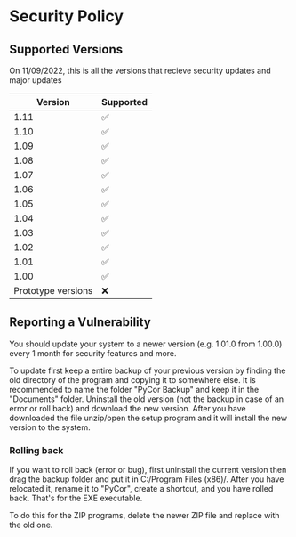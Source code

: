 # Security Policy

## Supported Versions

On 11/09/2022, this is all the versions that recieve security updates and major updates

| Version | Supported          |
| ------- | ------------------ |
| 1.11  | :white_check_mark: |
| 1.10  | :white_check_mark: |
| 1.09  | :white_check_mark: |
| 1.08  | :white_check_mark: |
| 1.07  | :white_check_mark: |
| 1.06  | :white_check_mark: |
| 1.05  | :white_check_mark: |
| 1.04  | :white_check_mark: |
| 1.03  | :white_check_mark: |
| 1.02  | :white_check_mark: |
| 1.01  | :white_check_mark: |
| 1.00  | :white_check_mark: |
| Prototype versions | :x:   |


## Reporting a Vulnerability

You should update your system to a newer version (e.g. 1.01.0 from 1.00.0) every 1 month for security features and more.

To update first keep a entire backup of your previous version by finding the old directory of the program and copying it to somewhere else. It is recommended to name the
folder "PyCor Backup" and keep it in the "Documents" folder. Uninstall the old version (not the backup in case of an error or roll back) and download the new version.
After you have downloaded the file unzip/open the setup program and it will install the new version to the system. 

### Rolling back
If you want to roll back (error or bug), first uninstall the current version then drag the backup folder and put it in C:/Program Files (x86)/. After you have
relocated it, rename it to "PyCor", create a shortcut, and you have rolled back. That's for the EXE executable.

To do this for the ZIP programs, delete the newer ZIP file and replace with the old one.
